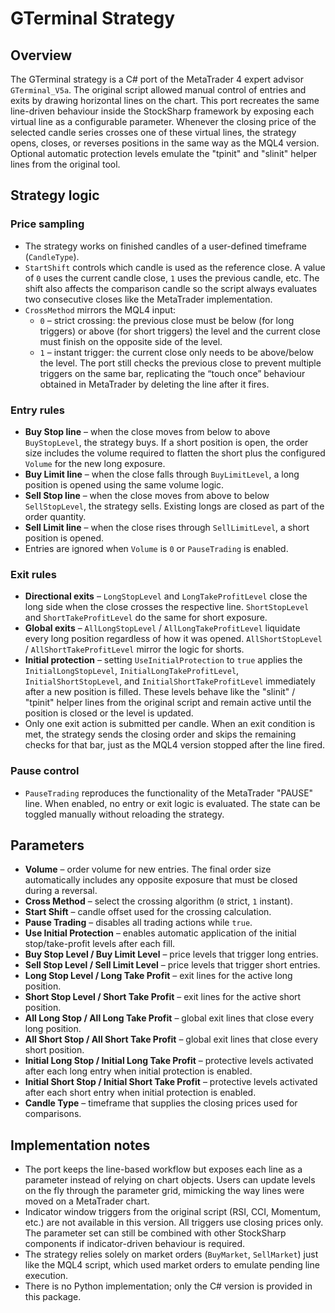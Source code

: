 # GTerminal Strategy

## Overview
The GTerminal strategy is a C# port of the MetaTrader 4 expert advisor `GTerminal_V5a`. The original script allowed manual
control of entries and exits by drawing horizontal lines on the chart. This port recreates the same line-driven behaviour inside
the StockSharp framework by exposing each virtual line as a configurable parameter. Whenever the closing price of the selected
candle series crosses one of these virtual lines, the strategy opens, closes, or reverses positions in the same way as the MQL4
version. Optional automatic protection levels emulate the "tpinit" and "slinit" helper lines from the original tool.

## Strategy logic
### Price sampling
* The strategy works on finished candles of a user-defined timeframe (`CandleType`).
* `StartShift` controls which candle is used as the reference close. A value of `0` uses the current candle close, `1` uses the
previous candle, etc. The shift also affects the comparison candle so the script always evaluates two consecutive closes like the
MetaTrader implementation.
* `CrossMethod` mirrors the MQL4 input:
  * `0` – strict crossing: the previous close must be below (for long triggers) or above (for short triggers) the level and the
current close must finish on the opposite side of the level.
  * `1` – instant trigger: the current close only needs to be above/below the level. The port still checks the previous close to
prevent multiple triggers on the same bar, replicating the “touch once” behaviour obtained in MetaTrader by deleting the line
after it fires.

### Entry rules
* **Buy Stop line** – when the close moves from below to above `BuyStopLevel`, the strategy buys. If a short position is open,
the order size includes the volume required to flatten the short plus the configured `Volume` for the new long exposure.
* **Buy Limit line** – when the close falls through `BuyLimitLevel`, a long position is opened using the same volume logic.
* **Sell Stop line** – when the close moves from above to below `SellStopLevel`, the strategy sells. Existing longs are closed as
part of the order quantity.
* **Sell Limit line** – when the close rises through `SellLimitLevel`, a short position is opened.
* Entries are ignored when `Volume` is `0` or `PauseTrading` is enabled.

### Exit rules
* **Directional exits** – `LongStopLevel` and `LongTakeProfitLevel` close the long side when the close crosses the respective
line. `ShortStopLevel` and `ShortTakeProfitLevel` do the same for short exposure.
* **Global exits** – `AllLongStopLevel` / `AllLongTakeProfitLevel` liquidate every long position regardless of how it was opened.
`AllShortStopLevel` / `AllShortTakeProfitLevel` mirror the logic for shorts.
* **Initial protection** – setting `UseInitialProtection` to `true` applies the `InitialLongStopLevel`, `InitialLongTakeProfitLevel`,
`InitialShortStopLevel`, and `InitialShortTakeProfitLevel` immediately after a new position is filled. These levels behave like the
"slinit" / "tpinit" helper lines from the original script and remain active until the position is closed or the level is updated.
* Only one exit action is submitted per candle. When an exit condition is met, the strategy sends the closing order and skips the
remaining checks for that bar, just as the MQL4 version stopped after the line fired.

### Pause control
* `PauseTrading` reproduces the functionality of the MetaTrader "PAUSE" line. When enabled, no entry or exit logic is evaluated.
The state can be toggled manually without reloading the strategy.

## Parameters
* **Volume** – order volume for new entries. The final order size automatically includes any opposite exposure that must be
closed during a reversal.
* **Cross Method** – select the crossing algorithm (`0` strict, `1` instant).
* **Start Shift** – candle offset used for the crossing calculation.
* **Pause Trading** – disables all trading actions while `true`.
* **Use Initial Protection** – enables automatic application of the initial stop/take-profit levels after each fill.
* **Buy Stop Level / Buy Limit Level** – price levels that trigger long entries.
* **Sell Stop Level / Sell Limit Level** – price levels that trigger short entries.
* **Long Stop Level / Long Take Profit** – exit lines for the active long position.
* **Short Stop Level / Short Take Profit** – exit lines for the active short position.
* **All Long Stop / All Long Take Profit** – global exit lines that close every long position.
* **All Short Stop / All Short Take Profit** – global exit lines that close every short position.
* **Initial Long Stop / Initial Long Take Profit** – protective levels activated after each long entry when initial protection is
enabled.
* **Initial Short Stop / Initial Short Take Profit** – protective levels activated after each short entry when initial protection is
enabled.
* **Candle Type** – timeframe that supplies the closing prices used for comparisons.

## Implementation notes
* The port keeps the line-based workflow but exposes each line as a parameter instead of relying on chart objects. Users can
update levels on the fly through the parameter grid, mimicking the way lines were moved on a MetaTrader chart.
* Indicator window triggers from the original script (RSI, CCI, Momentum, etc.) are not available in this version. All triggers
use closing prices only. The parameter set can still be combined with other StockSharp components if indicator-driven behaviour
is required.
* The strategy relies solely on market orders (`BuyMarket`, `SellMarket`) just like the MQL4 script, which used market orders to
emulate pending line execution.
* There is no Python implementation; only the C# version is provided in this package.
